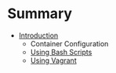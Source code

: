 # Summary

* [Introduction](README.md)
   * Container Configuration
   * [Using Bash Scripts](gitbook/project_usage.md)
   * [Using Vagrant](gitbook/vagrant.md)

